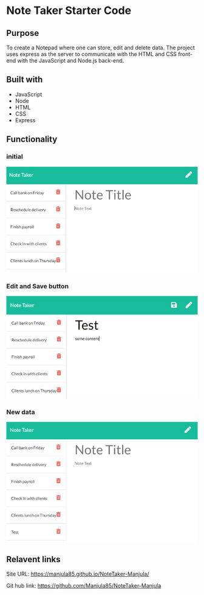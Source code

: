 # Note Taker Starter Code

## Purpose
To create a Notepad where one can store, edit and delete data. The project uses express as the server to communicate with the HTML and CSS front-end with the JavaScript and Node.js back-end.

## Built with
* JavaScript
* Node
* HTML
* CSS
* Express

## Functionality

### initial
![](images/initial.PNG)

### Edit and Save button
![](images/editAndSaveButton.PNG)

### New data
![](images/newData.PNG)

## Relavent links
Site URL: https://manjula85.github.io/NoteTaker-Manjula/

Git hub link: https://github.com/Manjula85/NoteTaker-Manjula
